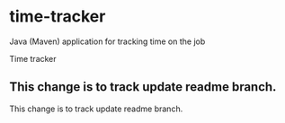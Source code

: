 # time-tracker
Java (Maven) application for tracking time on the job

Time tracker
## This change is to track update readme branch.
This change is to track update readme branch.

